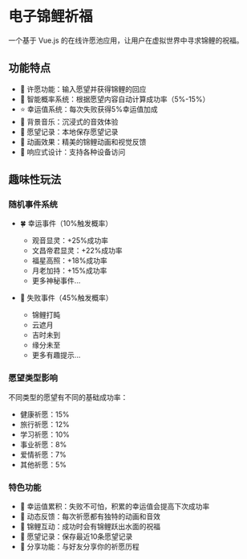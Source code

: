 # 电子锦鲤祈福

一个基于 Vue.js 的在线许愿池应用，让用户在虚拟世界中寻求锦鲤的祝福。

## 功能特点

- 🎋 许愿功能：输入愿望并获得锦鲤的回应
- 🎯 智能概率系统：根据愿望内容自动计算成功率（5%-15%）
- ⭐ 幸运值系统：每次失败获得5%幸运值加成
- 🎵 背景音乐：沉浸式的音效体验
- 📝 愿望记录：本地保存愿望记录
- 🌈 动画效果：精美的锦鲤动画和视觉反馈
- 📱 响应式设计：支持各种设备访问

## 趣味性玩法

### 随机事件系统
- 🍀 幸运事件（10%触发概率）
  - 观音显灵：+25%成功率
  - 文昌帝君显灵：+22%成功率
  - 福星高照：+18%成功率
  - 月老加持：+15%成功率
  - 更多神秘事件...

- 🌙 失败事件（45%触发概率）
  - 锦鲤打盹
  - 云遮月
  - 吉时未到
  - 缘分未至
  - 更多有趣提示...

### 愿望类型影响
不同类型的愿望有不同的基础成功率：
- 健康祈愿：15%
- 旅行祈愿：12%
- 学习祈愿：10%
- 事业祈愿：8%
- 爱情祈愿：7%
- 其他祈愿：5%

### 特色功能
- 💫 幸运值累积：失败不可怕，积累的幸运值会提高下次成功率
- 🎋 动态反馈：每次祈愿都有独特的动画和音效
- 🌊 锦鲤互动：成功时会有锦鲤跃出水面的祝福
- 📜 愿望记录：保存最近10条愿望记录
- 🔄 分享功能：与好友分享你的祈愿历程

